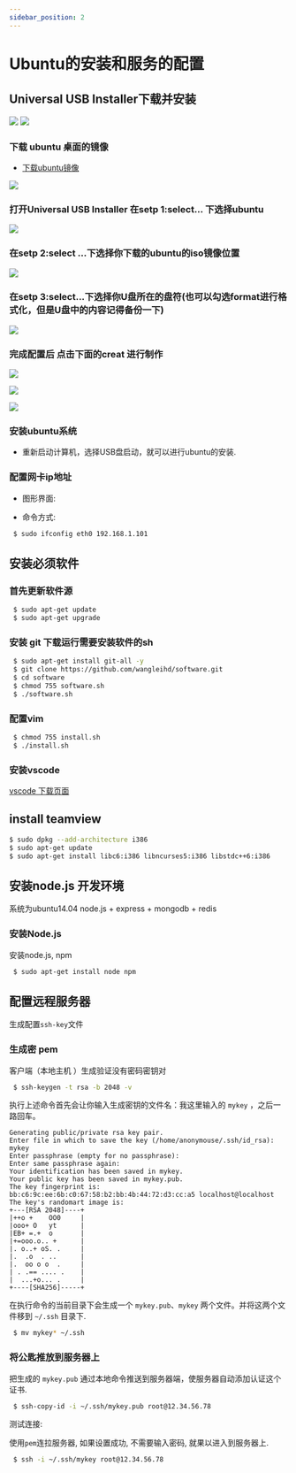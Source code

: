 ```yaml
---
sidebar_position: 2
---
```



# Ubuntu的安装和服务的配置

## Universal USB Installer下载并安装

![](/images/linux/inub001.jpg)
![](/images/linuxinub002.jpg)


### 下载 ubuntu 桌面的镜像

* [下载ubuntu镜像](http://www.ubuntu.com/desktop)

![](/images/linux/inub003.jpg)


### 打开Universal USB Installer 在setp 1:select... 下选择ubuntu

![](/images/linux/inub004.jpg)

### 在setp 2:select ...下选择你下载的ubuntu的iso镜像位置

![](/images/linux/inub005.jpg)

### 在setp 3:select...下选择你U盘所在的盘符(也可以勾选format进行格式化，但是U盘中的内容记得备份一下)

![](/images/linux/inub006.jpg)

### 完成配置后 点击下面的creat 进行制作

![](/images/linux/inub007.jpg)

![](/images/linux/inub008.jpg)

![](/images/linux/inub009.jpg)

### 安装ubuntu系统

* 重新启动计算机，选择USB盘启动，就可以进行ubuntu的安装.


### 配置网卡ip地址

* 图形界面:


* 命令方式:
```bash
 $ sudo ifconfig eth0 192.168.1.101
```


## 安装必须软件

### 首先更新软件源
```bash
 $ sudo apt-get update
 $ sudo apt-get upgrade
```
### 安装 git 下载运行需要安装软件的sh

```sh
 $ sudo apt-get install git-all -y
 $ git clone https://github.com/wangleihd/software.git
 $ cd software
 $ chmod 755 software.sh
 $ ./software.sh
 ```

### 配置vim

```sh
 $ chmod 755 install.sh
 $ ./install.sh
```

### 安装vscode

[vscode 下载页面](https://code.visualstudio.com/download)


## install teamview

```bash
$ sudo dpkg --add-architecture i386
$ sudo apt-get update
$ sudo apt-get install libc6:i386 libncurses5:i386 libstdc++6:i386
```


## 安装node.js 开发环境

系统为ubuntu14.04 node.js + express + mongodb + redis

### 安装Node.js

安装node.js, npm
```bash
 $ sudo apt-get install node npm
```


## 配置远程服务器

生成配置`ssh-key`文件

### 生成密 pem

客户端（本地主机 ）生成验证没有密码密钥对

```sh
 $ ssh-keygen -t rsa -b 2048 -v
```

执行上述命令首先会让你输入生成密钥的文件名：我这里输入的 `mykey` ，之后一路回车。

```
Generating public/private rsa key pair.
Enter file in which to save the key (/home/anonymouse/.ssh/id_rsa): mykey
Enter passphrase (empty for no passphrase): 
Enter same passphrase again: 
Your identification has been saved in mykey.
Your public key has been saved in mykey.pub.
The key fingerprint is:
bb:c6:9c:ee:6b:c0:67:58:b2:bb:4b:44:72:d3:cc:a5 localhost@localhost
The key's randomart image is:
+---[RSA 2048]----+
|++o +    OO0     |
|ooo+ O   yt      |
|EB+ =.+  o       |
|+=ooo.o.. +      |
|. o..+ oS. .     |
|.  .o  . ..      |
|.  oo o o  .     |
| . .== .... .    |
|  ...+o... .     |
+----[SHA256]-----+
```

在执行命令的当前目录下会生成一个 `mykey.pub`、`mykey` 两个文件。并将这两个文件移到 `~/.ssh` 目录下.
```sh
 $ mv mykey* ~/.ssh
```

### 将公匙推放到服务器上
把生成的 `mykey.pub` 通过本地命令推送到服务器端，使服务器自动添加认证这个证书.
```sh
 $ ssh-copy-id -i ~/.ssh/mykey.pub root@12.34.56.78
```

测试连接:

使用`pem`连拉服务器, 如果设置成功, 不需要输入密码, 就果以进入到服务器上.

```sh
 $ ssh -i ~/.ssh/mykey root@12.34.56.78
```
